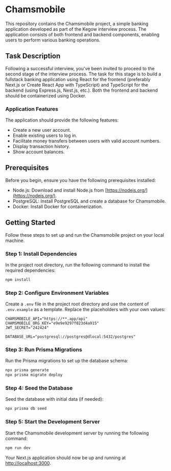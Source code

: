# Chamsmobile

This repository contains the Chamsmobile project, a simple banking application developed as part of the Kegow interview process. The application consists of both frontend and backend components, enabling users to perform various banking operations.

## Task Description

Following a successful interview, you've been invited to proceed to the second stage of the interview process. The task for this stage is to build a fullstack banking application using React for the frontend (preferably Next.js or Create React App with TypeScript) and TypeScript for the backend (using Express.js, Nest.js, etc.). Both the frontend and backend should be containerized using Docker.

### Application Features

The application should provide the following features:

- Create a new user account.
- Enable existing users to log in.
- Facilitate money transfers between users with valid account numbers.
- Display transaction history.
- Show account balances.

## Prerequisites

Before you begin, ensure you have the following prerequisites installed:

- Node.js: Download and install Node.js from [https://nodejs.org/](https://nodejs.org/).
- PostgreSQL: Install PostgreSQL and create a database for Chamsmobile.
- Docker: Install Docker for containerization.

## Getting Started

Follow these steps to set up and run the Chamsmobile project on your local machine.

### Step 1: Install Dependencies

In the project root directory, run the following command to install the required dependencies:

```bash
npm install
```

### Step 2: Configure Environment Variables

Create a `.env` file in the project root directory and use the content of `.env.example` as a template. Replace the placeholders with your own values:

```env
CHAMSMOBILE_API="https://**.app/api"
CHAMSMOBILE_ORG_KEY="e9e9e9297f023d4a915"
JWT_SECRET="242424"

DATABASE_URL="postgresql://postgres@dlocal:5432/postgres"
```

### Step 3: Run Prisma Migrations

Run the Prisma migrations to set up the database schema:

```bash
npx prisma generate
npx prisma migrate deploy
```

### Step 4: Seed the Database

Seed the database with initial data (if needed):

```bash
npx prisma db seed
```

### Step 5: Start the Development Server

Start the Chamsmobile development server by running the following command:

```bash
npm run dev
```

Your Next.js application should now be up and running at [http://localhost:3000](http://localhost:3000).

